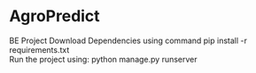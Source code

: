 # AgroPredict
BE Project
Download Dependencies using command
pip install -r requirements.txt                                                    
Run the project using:
python manage.py runserver  
